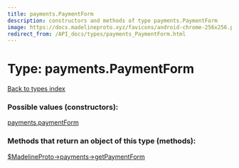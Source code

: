 ```yaml
---
title: payments.PaymentForm
description: constructors and methods of type payments.PaymentForm
image: https://docs.madelineproto.xyz/favicons/android-chrome-256x256.png
redirect_from: /API_docs/types/payments_PaymentForm.html
---
```

# Type: payments.PaymentForm  
[Back to types index](index.md)



### Possible values (constructors):

[payments.paymentForm](../constructors/payments.paymentForm.md)  



### Methods that return an object of this type (methods):

[$MadelineProto->payments->getPaymentForm](../methods/payments.getPaymentForm.md)  



